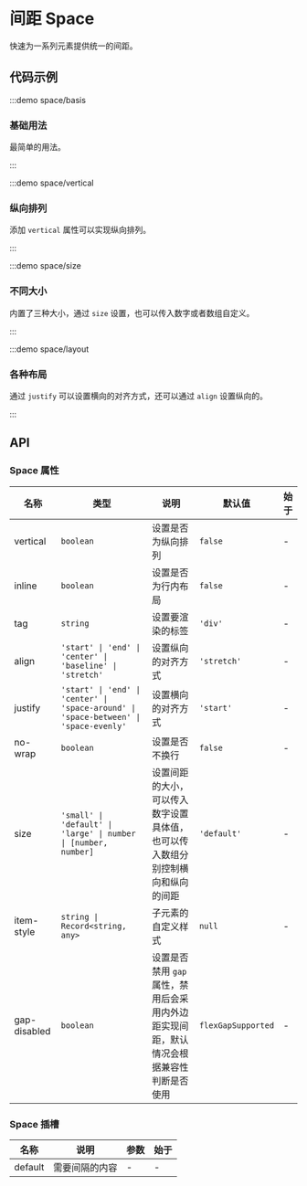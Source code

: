 # 间距 Space

快速为一系列元素提供统一的间距。

## 代码示例

:::demo space/basis

### 基础用法

最简单的用法。

:::

:::demo space/vertical

### 纵向排列

添加 `vertical` 属性可以实现纵向排列。

:::

:::demo space/size

### 不同大小

内置了三种大小，通过 `size` 设置，也可以传入数字或者数组自定义。

:::

:::demo space/layout

### 各种布局

通过 `justify` 可以设置横向的对齐方式，还可以通过 `align` 设置纵向的。

:::

## API

### Space 属性

| 名称         | 类型                                                                                  | 说明                                                                                    | 默认值             | 始于 |
| ------------ | ------------------------------------------------------------------------------------- | --------------------------------------------------------------------------------------- | ------------------ | ---- |
| vertical     | `boolean`                                                                             | 设置是否为纵向排列                                                                      | `false`            | -    |
| inline       | `boolean`                                                                             | 设置是否为行内布局                                                                      | `false`            | -    |
| tag          | `string`                                                                              | 设置要渲染的标签                                                                        | `'div'`            | -    |
| align        | `'start' \| 'end' \| 'center' \| 'baseline' \| 'stretch'`                             | 设置纵向的对齐方式                                                                      | `'stretch'`        | -    |
| justify      | `'start' \| 'end' \| 'center' \| 'space-around' \| 'space-between' \| 'space-evenly'` | 设置横向的对齐方式                                                                      | `'start'`          | -    |
| no-wrap      | `boolean`                                                                             | 设置是否不换行                                                                          | `false`            | -    |
| size         | `'small' \| 'default' \| 'large' \| number \| [number, number]`                       | 设置间距的大小，可以传入数字设置具体值，也可以传入数组分别控制横向和纵向的间距          | `'default'`        | -    |
| item-style   | `string \| Record<string, any>`                                                       | 子元素的自定义样式                                                                      | `null`             | -    |
| gap-disabled | `boolean`                                                                             | 设置是否禁用 `gap` 属性，禁用后会采用内外边距实现间距，默认情况会根据兼容性判断是否使用 | `flexGapSupported` | -    |

### Space 插槽

| 名称    | 说明           | 参数 | 始于 |
| ------- | -------------- | ---- | ---- |
| default | 需要间隔的内容 | -    | -    |
